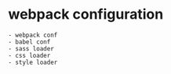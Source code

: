 # webpack configuration
    - webpack conf
    - babel conf
    - sass loader
    - css loader
    - style loader

